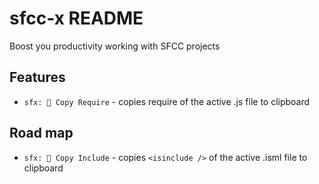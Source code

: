 # sfcc-x README

Boost you productivity working with SFCC projects

## Features

- `sfx: 🔖 Copy Require` - copies require of the active .js file to clipboard

## Road map

- `sfx: 📰 Copy Include` - copies `<isinclude />` of the active .isml file to clipboard
